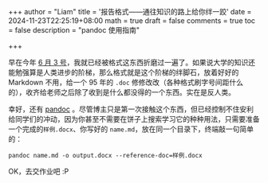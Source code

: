 +++
author = "Liam"
title = '报告格式——通往知识的路上给你绊一跤'
date = 2024-11-23T22:25:19+08:00
math = true 
draft = false
comments = true
toc = false
description = "pandoc 使用指南"

+++

早在今年 [6 月 3 号](https://chlzhong.org/post/crazy-life_1/)，我就已经被格式这东西折磨过一遍了。如果说大学的知识还能勉强算是人类进步的阶梯，那么格式就是这个阶梯的绊脚石，放着好好的 Markdown 不用，给一个 95 年的 `.doc` 修修改改（各种格式刷字号间距什么的），收齐给老师之后除了收到是什么都没得的一个东西。实在是反人类。

幸好，还有 [pandoc](https://github.com/jgm/pandoc/releases/tag/3.5) 。尽管博主只是第一次接触这个东西，但已经控制不住安利给同学们的冲动，因为你甚至不需要在饼子上搜索学习它的种种用法，只需要准备一个完成的`样例.docx`、你写好的 `name.md`，放在同一个目录下，终端敲一句简单的：

```shell
pandoc name.md -o output.docx --reference-doc=样例.docx
```

OK，去交作业吧  :P
